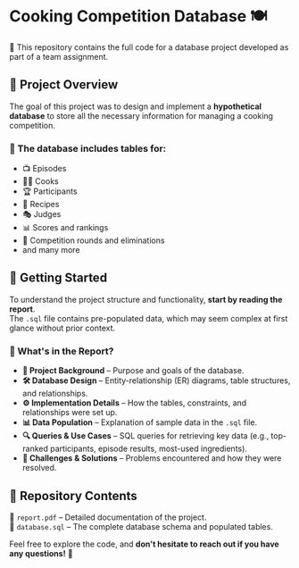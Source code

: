 #  Cooking Competition Database  🍽️

📌 This repository contains the full code for a database project developed as part of a team assignment.  

## 📖 Project Overview  

The goal of this project was to design and implement a **hypothetical database** to store all the necessary information for managing a cooking competition.  

### 📂 The database includes tables for:  
- 📺 Episodes  
- 👨‍🍳 Cooks  
- 🏆 Participants  
- 📝 Recipes  
- 🎭 Judges  
- 📊 Scores and rankings  
- 🔄 Competition rounds and eliminations
- and many more

## 🚀 Getting Started  

To understand the project structure and functionality, **start by reading the report**.  
The `.sql` file contains pre-populated data, which may seem complex at first glance without prior context.  

### 📜 What's in the Report?  

- **📌 Project Background** – Purpose and goals of the database.  
- **🛠️ Database Design** – Entity-relationship (ER) diagrams, table structures, and relationships.  
- **⚙️ Implementation Details** – How the tables, constraints, and relationships were set up.  
- **📊 Data Population** – Explanation of sample data in the `.sql` file.  
- **🔍 Queries & Use Cases** – SQL queries for retrieving key data (e.g., top-ranked participants, episode results, most-used ingredients).  
- **🐞 Challenges & Solutions** – Problems encountered and how they were resolved.  

## 📂 Repository Contents  

📄 `report.pdf` – Detailed documentation of the project.  
💾 `database.sql` – The complete database schema and populated tables.  

Feel free to explore the code, and **don't hesitate to reach out if you have any questions!** 🚀  
